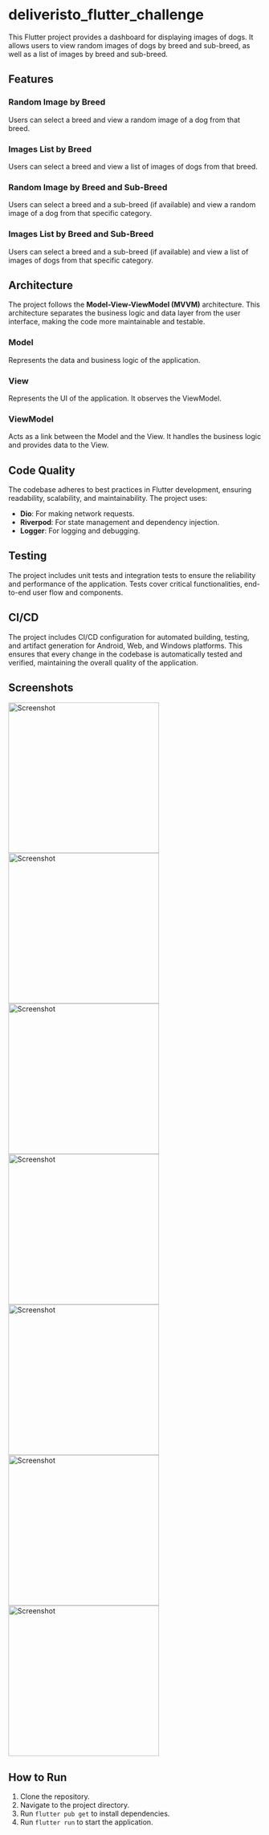 # deliveristo_flutter_challenge

This Flutter project provides a dashboard for displaying images of dogs. It allows users to view random images of dogs by breed and sub-breed, as well as a list of images by breed and sub-breed.

## Features

### Random Image by Breed
Users can select a breed and view a random image of a dog from that breed.

### Images List by Breed
Users can select a breed and view a list of images of dogs from that breed.

### Random Image by Breed and Sub-Breed
Users can select a breed and a sub-breed (if available) and view a random image of a dog from that specific category.

### Images List by Breed and Sub-Breed
Users can select a breed and a sub-breed (if available) and view a list of images of dogs from that specific category.

## Architecture

The project follows the **Model-View-ViewModel (MVVM)** architecture. This architecture separates the business logic and data layer from the user interface, making the code more maintainable and testable.

### Model
Represents the data and business logic of the application.

### View
Represents the UI of the application. It observes the ViewModel.

### ViewModel
Acts as a link between the Model and the View. It handles the business logic and provides data to the View.

## Code Quality

The codebase adheres to best practices in Flutter development, ensuring readability, scalability, and maintainability. The project uses:

- **Dio**: For making network requests.
- **Riverpod**: For state management and dependency injection.
- **Logger**: For logging and debugging.

## Testing

The project includes unit tests and integration tests to ensure the reliability and performance of the application. Tests cover critical functionalities, end-to-end user flow and components.

## CI/CD

The project includes CI/CD configuration for automated building, testing, and artifact generation for Android, Web, and Windows platforms. This ensures that every change in the codebase is automatically tested and verified, maintaining the overall quality of the application.

## Screenshots

<img src="app_screenshots/Screenshot_1698434353.png" alt="Screenshot" width="300"/>
<img src="app_screenshots/Screenshot_1698434359.png" alt="Screenshot" width="300"/>
<img src="app_screenshots/Screenshot_1698434365.png" alt="Screenshot" width="300"/>
<img src="app_screenshots/Screenshot_1698434479.png" alt="Screenshot" width="300"/>
<img src="app_screenshots/Screenshot_1698434492.png" alt="Screenshot" width="300"/>
<img src="app_screenshots/Screenshot_1698434501.png" alt="Screenshot" width="300"/>
<img src="app_screenshots/Screenshot_1698434508.png" alt="Screenshot" width="300"/>


## How to Run

1. Clone the repository.
2. Navigate to the project directory.
3. Run `flutter pub get` to install dependencies.
4. Run `flutter run` to start the application.

